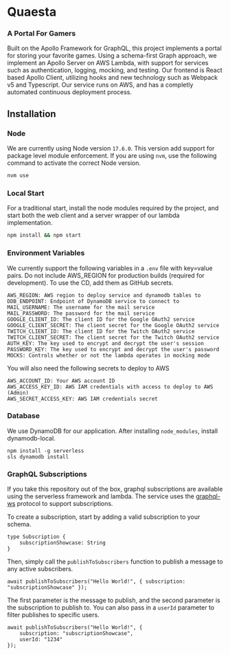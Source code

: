 # Quaesta

### A Portal For Gamers

Built on the Apollo Framework for GraphQL, this project implements a portal for storing your favorite games. Using a schema-first Graph approach, we implement an Apollo Server on AWS Lambda, with support for services such as authentication, logging, mocking, and testing. Our frontend is React based Apollo Client, utilizing hooks and new technology such as Webpack v5 and Typescript. Our service runs on AWS, and has a completly automated continuous deployment process.

## Installation

### Node

We are currently using Node version `17.6.0`. This version add support for package level module enforcement. If you are using `nvm`, use the following command to activate the correct Node version.

```bash
nvm use
```

### Local Start

For a traditional start, install the node modules required by the project, and start both the web client and a server wrapper of our lambda implementation.

```bash
npm install && npm start
```

### Environment Variables

We currently support the following variables in a `.env` file with key=value pairs. Do not include AWS_REGION for production builds (required for development). To use the CD, add them as GitHub secrets.

```
AWS_REGION: AWS region to deploy service and dynamodb tables to
DDB_ENDPOINT: Endpoint of DynamoDB service to connect to
MAIL_USERNAME: The username for the mail service
MAIL_PASSWORD: The password for the mail service
GOOGLE_CLIENT_ID: The client ID for the Google OAuth2 service
GOOGLE_CLIENT_SECRET: The client secret for the Google OAuth2 service
TWITCH_CLIENT_ID: The client ID for the Twitch OAuth2 service
TWITCH_CLIENT_SECRET: The client secret for the Twitch OAuth2 service
AUTH_KEY: The key used to encrypt and decrypt the user's session
PASSWORD_KEY: The key used to encrypt and decrypt the user's password
MOCKS: Controls whether or not the lambda operates in mocking mode
```

You will also need the following secrets to deploy to AWS

```
AWS_ACCOUNT_ID: Your AWS account ID
AWS_ACCESS_KEY_ID: AWS IAM credentials with access to deploy to AWS (Admin)
AWS_SECRET_ACCESS_KEY: AWS IAM credentials secret
```

### Database

We use DynamoDB for our application. After installing `node_modules`, install dynamodb-local.

```
npm install -g serverless
sls dynamodb install
```

### GraphQL Subscriptions

If you take this repository out of the box, graphql subscriptions are available using the serverless framework and lambda.
The service uses the [graphql-ws](https://github.com/enisdenjo/graphql-ws/blob/master/PROTOCOL.md) protocol to support subscriptions.

To create a subscription, start by adding a valid subscription to your schema.

```
type Subscription {
    subscriptionShowcase: String
}
```

Then, simply call the `publishToSubscribers` function to publish a message to any active subscribers.

```
await publishToSubscribers("Hello World!", { subscription: "subscriptionShowcase" });
```

The first parameter is the message to publish, and the second parameter is the subscription to publish to. You 
can also pass in a `userId` parameter to filter publishes to specific users.

```
await publishToSubscribers("Hello World!", { 
    subscription: "subscriptionShowcase", 
    userId: "1234" 
});
```